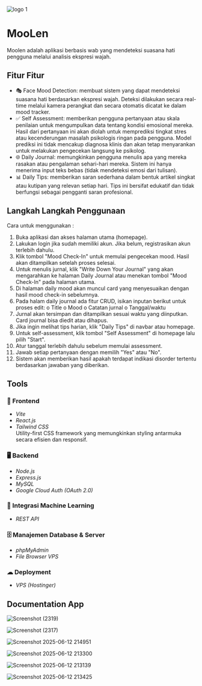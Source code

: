 ![logo 1](https://github.com/user-attachments/assets/7e0c90af-3220-4cf6-870a-10f0fcf960f9)

# MooLen
Moolen adalah aplikasi berbasis wab yang mendeteksi suasana hati pengguna melalui analisis ekspresi wajah.

## Fitur Fitur
- 🎭 Face Mood Detection: membuat sistem yang dapat mendeteksi suasana hati berdasarkan ekspresi wajah. Deteksi dilakukan secara real-time melalui kamera perangkat dan secara otomatis dicatat ke dalam mood tracker.
- ✅ Self Assessment: memberikan pengguna pertanyaan atau skala penilaian untuk mengumpulkan data tentang kondisi emosional mereka. Hasil dari pertanyaan ini akan diolah untuk memprediksi tingkat stres atau kecenderungan masalah psikologis ringan pada pengguna. Model prediksi ini tidak mencakup diagnosa klinis dan akan tetap menyarankan untuk melakukan pengecekan langsung ke psikolog.
- 🌐 Daily Journal: memungkinkan pengguna menulis apa yang mereka rasakan atau pengalaman sehari-hari mereka. Sistem ini hanya menerima input teks bebas (tidak mendeteksi emosi dari tulisan). 
- 📊 Daily Tips:  memberikan saran sederhana dalam bentuk artikel singkat atau kutipan yang relevan setiap hari. Tips ini bersifat edukatif dan tidak berfungsi sebagai pengganti saran profesional.

## Langkah Langkah Penggunaan
Cara untuk menggunakan : 
1.	Buka aplikasi dan akses halaman utama (homepage).
2.	Lakukan login jika sudah memiliki akun. Jika belum, registrasikan akun terlebih dahulu.
3.	Klik tombol "Mood Check-In" untuk memulai pengecekan mood. Hasil akan ditampilkan setelah proses selesai.
4.	Untuk menulis jurnal, klik "Write Down Your Journal" yang akan mengarahkan ke halaman Daily Journal atau menekan tombol "Mood Check-In" pada halaman utama.
5.	Di halaman daily mood akan muncul card yang menyesuaikan dengan hasil mood check-in sebelumnya.
6.	Pada halam daily journal ada fitur CRUD, isikan inputan berikut untuk proses edit:
o	Title
o	Mood
o	Catatan jurnal
o	Tanggal/waktu
7.	Jurnal akan tersimpan dan ditampilkan sesuai waktu yang diinputkan. Card journal bisa diedit atau dihapus.
8.	Jika ingin melihat tips harian, klik "Daily Tips" di navbar atau homepage.
9.	Untuk self-assessment, klik tombol "Self Assessment" di homepage lalu pilih "Start".
10.	Atur tanggal terlebih dahulu sebelum memulai assessment.
11.	Jawab setiap pertanyaan dengan memilih "Yes" atau "No".
12.	Sistem akan memberikan hasil apakah terdapat indikasi disorder tertentu berdasarkan jawaban yang diberikan.

## Tools 
### 🔧 Frontend
- *Vite*  
- *React.js*  
- *Tailwind CSS*  
  Utility-first CSS framework yang memungkinkan styling antarmuka secara efisien dan responsif.

### 🖥 Backend
- *Node.js*  
- *Express.js*  
- *MySQL*  
- *Google Cloud Auth (OAuth 2.0)*  

### 🧠 Integrasi Machine Learning
- *REST API*  

### 🗄 Manajemen Database & Server
- *phpMyAdmin* 
- *File Browser VPS*  

### ☁ Deployment
- *VPS (Hostinger)*  

## Documentation App
![Screenshot (2319)](https://github.com/user-attachments/assets/ef47477d-f168-4d97-a0df-a0c63c0d5b61)

![Screenshot (2317)](https://github.com/user-attachments/assets/a20e3001-ce0f-468c-8721-c543aa0e3792)

![Screenshot 2025-06-12 214951](https://github.com/user-attachments/assets/ac334195-ff65-4ddc-9b19-de6a4c0c0e2a)

![Screenshot 2025-06-12 213300](https://github.com/user-attachments/assets/5238bffc-5f29-4df9-a3f7-838a308aec43)

![Screenshot 2025-06-12 213139](https://github.com/user-attachments/assets/a1b7c262-384d-485c-9145-0ceb31f369e4)

![Screenshot 2025-06-12 213425](https://github.com/user-attachments/assets/3e345bdc-2cdf-49a4-ac89-bceb8bda9010)



